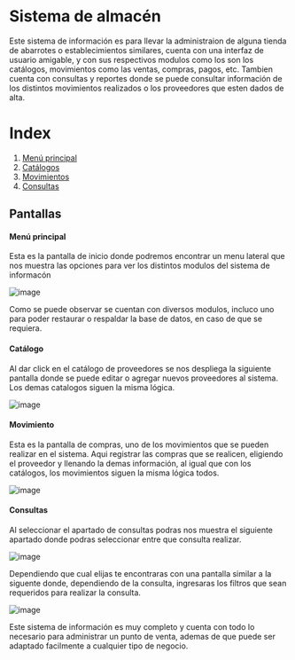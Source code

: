 <h1>Sistema de almacén</h1>
<p>Este sistema de información es para llevar la administraion de alguna tienda de abarrotes o establecimientos similares, cuenta con una interfaz de usuario amigable, y con sus respectivos modulos como los son los catálogos, movimientos como las ventas, compras, pagos, etc. Tambien cuenta con consultas y reportes donde se puede consultar información de los distintos movimientos realizados o los proveedores que esten dados de alta.</p>

<h1>Index</h1>
<ol>
  <li><a href="#1">Menú principal</a></li>
  <li><a href="#2">Catálogos</a></li>
  <li><a href="#3">Movimientos</a></li>
  <li><a href="#4">Consultas</a></li>
</ol>

<h2>Pantallas</h2>
<h4 id="1">Menú principal</h4>
<p>Esta es la pantalla de inicio donde podremos encontrar un menu lateral que nos muestra las opciones para ver los distintos modulos del sistema de informacón</p>

![image](https://github.com/user-attachments/assets/d93e7166-6f6d-493d-8f4f-a024c0db5415)

<p>Como se puede observar se cuentan con diversos modulos, incluco uno para poder restaurar o respaldar la base de datos, en caso de que se requiera.</p>

<h4 id="2">Catálogo</h4>
<p>Al dar click en el catálogo de proveedores se nos despliega la siguiente pantalla donde se puede editar o agregar nuevos proveedores al sistema. Los demas catalogos siguen la misma lógica.</p>

![image](https://github.com/user-attachments/assets/688e442f-fa7f-40a0-8fe1-336c64bdc861)

<h4 id="3">Movimiento</h4>
<p>Esta es la pantalla de compras, uno de los movimientos que se pueden realizar en el sistema. Aqui registrar las compras que se realicen, eligiendo el proveedor y llenando la demas información, al igual que con los catálogos, los movimientos siguen la misma lógica todos.</p>

![image](https://github.com/user-attachments/assets/6d991d99-5609-4e30-91fb-92fb3aa5ad5d)

<h4 id="4">Consultas</h4>
<p>Al seleccionar el apartado de consultas podras nos muestra el siguiente apartado donde podras seleccionar entre que consulta realizar.</p>

![image](https://github.com/user-attachments/assets/eaaada2a-4e9b-4f96-a40c-b9e9e1679cc6)

<p>Dependiendo que cual elijas te encontraras con una pantalla similar a la siguente donde, dependiendo de la consulta, ingresaras los filtros que sean requeridos para realizar la consulta.</p>

![image](https://github.com/user-attachments/assets/55a95000-ddda-4235-b8e7-45f1ef3c4bef)

<p>Este sistema de información es muy completo y cuenta con todo lo necesario para administrar un punto de venta, ademas de que puede ser adaptado facilmente a cualquier tipo de negocio.</p>






